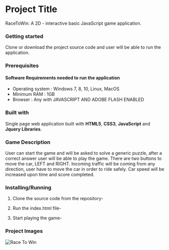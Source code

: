 # Project Title
RaceToWin: A 2D - interactive basic JavaScript game application.

### Getting started
Clone or download the project source code and user will be able to run the application. 

### Prerequisites

#### Software Requirements needed to run the application

* Operating system  :	Windows 7, 8, 10, Linux, MacOS
* Minimum RAM       :	1GB
* Browser           :	Any with JAVASCRIPT AND ADOBE FLASH ENABLED

### Built with

Single page web application built with __HTML5__, __CSS3__, __JavaScript__ and __Jquery Libraries__.

### Game Description
User can start the game and will be asked to solve a generic puzzle, after a correct answer user will be able to play the game. There are two buttons to move the car, LEFT and RIGHT. Incoming traffic will be coming from any direction, user have to move the car in order to ride safely. Car speed will be increased upon time and score completed. 

### Installing/Running

1. Clone the source code from the repository-

2. Run the index.html file-

3. Start playing the game-

### Project Images

![Race To Win](https://user-images.githubusercontent.com/6322818/79528005-46df7000-80ac-11ea-8220-0af124ba7a3f.PNG)


